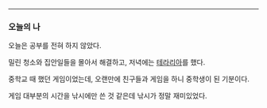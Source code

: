   --- 

  ### 오늘의 나
  오늘은 공부를 전혀 하지 않았다.

  밀린 청소와 집안일들을 몰아서 해결하고, 저녁에는 [테라리아](https://store.steampowered.com/app/105600/Terraria/?l=koreana)를 했다.

  중학교 때 했던 게임이었는데, 오랜만에 친구들과 게임을 하니 중학생이 된 기분이다.

  게임 대부분의 시간을 낚시에만 쓴 것 같은데 낚시가 정말 재미있었다.
